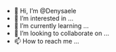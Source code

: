 - 👋 Hi, I’m @Denysaele
- 👀 I’m interested in ...
- 🌱 I’m currently learning ...
- 💞️ I’m looking to collaborate on ...
- 📫 How to reach me ...

<!---
Denysaele/Denysaele is a ✨ special ✨ repository because its `README.md` (this file) appears on your GitHub profile.
You can click the Preview link to take a look at your changes.
--->

